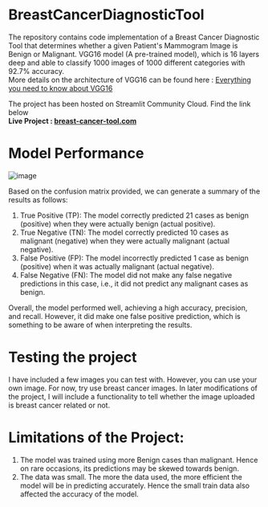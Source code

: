 # **BreastCancerDiagnosticTool**
The repository contains code implementation of a Breast Cancer Diagnostic Tool that determines whether a given Patient's Mammogram Image is Benign or Malignant.
VGG16 model (A pre-trained model), which is 16 layers deep and able to classify 1000 images of 1000 different categories with 92.7% accuracy.<br />
More details on the architecture of VGG16 can be found here : [Everything you need to know about VGG16](https://medium.com/@mygreatlearning/everything-you-need-to-know-about-vgg16-7315defb5918) <br />

The project has been hosted on Streamlit Community Cloud. Find the link below <br />
  **Live Project : [breast-cancer-tool.com](https://johnthuo1-breast-cancer-tool-streamapp-647vh4.streamlit.app/)** <br/>
 
 # Model Performance 
 
 ![image](https://user-images.githubusercontent.com/108690517/236040775-4b0fda34-8ab7-431f-94f6-53b391a31300.png)

  

Based on the confusion matrix provided, we can generate a summary of the results as follows:  <br />

1. True Positive (TP): The model correctly predicted 21 cases as benign (positive) when they were actually benign (actual positive). <br />
2. True Negative (TN): The model correctly predicted 10 cases as malignant (negative) when they were actually malignant (actual negative).  <br />
3. False Positive (FP): The model incorrectly predicted 1 case as benign (positive) when it was actually malignant (actual negative).  <br />
4. False Negative (FN): The model did not make any false negative predictions in this case, i.e., it did not predict any malignant cases as benign. <br />

Overall, the model performed well, achieving a high accuracy, precision, and recall. However, it did make one false positive prediction, which is something to be aware of when interpreting the results.  <br />
  
# **Testing the project**
I have included a few images you can test with. However, you can use your own image. For now, try use breast cancer images. 
In later modifications of the project, I will include a functionality to tell whether the image uploaded is breast cancer related or not. 

  # **Limitations of the Project:**
1. The model was trained using more Benign cases than malignant. Hence on rare occasions, its predictions may be skewed towards benign.
2. The data was small. The more the data used, the more efficient the model will be in predicting accurately. Hence the small train data also affected the accuracy of the model.
  

  
 
